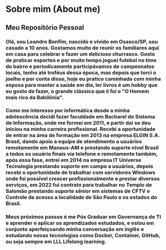 # Sobre mim (About me)

## Meu Repositório Pessoal

### Olá, sou Leandro Bonfim, nascido e vivido em Osasco/SP, sou casado a 10 anos. Gostamos muito de reunir os familiares aqui em casa para celebrar e fazer um delicioso churrasco. Gosto de praticar esportes e por muito tempo joguei futebol no time do bairro e periodicamente participávamos de campeonatos locais, tenho até troféus dessa época, mas depois que torci o joelho e por conta disso, hoje eu pratico caminhada com minha esposa para manter a saúde em dia, ler livros é um hobby que eu gosto de fazer, o grande clássico que li foi o "O Homem mais rico da Babilônia".

### Como me interesso por informática desde a minha adolescência decidi fazer faculdade em Bacharel de Sistema de Informação, onde me formei em 2011, e partir dai se deu iniciou na minha carreira profissional. Recebi a oportunidade de entrar na área de formação em 2013 na empresa ELGIN S.A. Brasil, dando apoio a equipe de atendimento a usuários remotamente em Manaus-AM e prestando suporte nível Brasil a todos os usuário finais via telefone e remotamente também, após essa fase, entrei em 2014 na empresa IT Universe Tecnologia prestando suporte em campo a usuários, depois recebi o oportunidade de trabalhar com servidores Windows onde foi possível crescer profissionalmente e prestar diversos serviços, em 2022 fui contrato para trabalhar no Templo de Salomão prestando suporte sênior em sistemas de CFTV e Controle de acesso a localidade de São Paulo e os estados do Brasil.

### Meus próximos passos é me Pós Graduar em Governança de TI e aprender e aplicar os aprendizados estudados, e estou em conjunto aperfeiçoando minha conversação em inglês e estudando novas tecnologias como Docker, Container, GitHub, ou seja sempre em LLL Lifelong learning.
